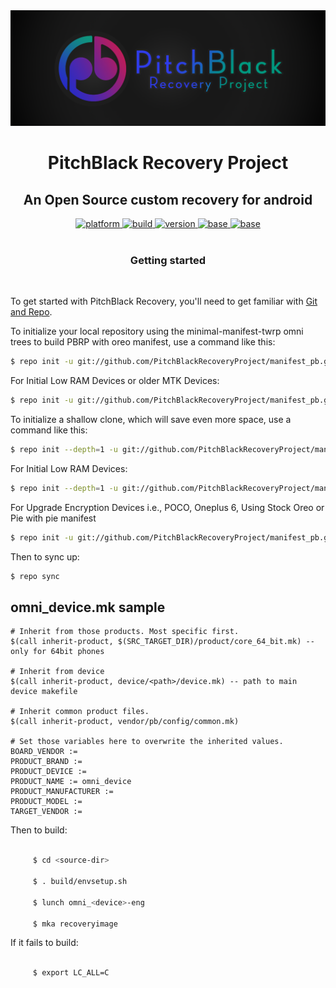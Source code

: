 <div align="center">
<img src ="PitchBlack-Banner.png">
</div>
<h1 align="center">
PitchBlack Recovery Project
</h1>
<h2 align="center">
An Open Source custom recovery for android
</h2>

<div align="center">
<a href="#">
  <img src="https://img.shields.io/badge/platform-android-blue.svg?style=flat-square"
    alt="platform" />
</a>

<a href="#">
  <img src="https://img.shields.io/badge/build-stable-brightgreen.svg?style=flat-square"
    alt="build" />
</a>

<a href="#">
  <img src="https://img.shields.io/badge/version-2.9.0-green.svg?style=flat-square"
    alt="version">
</a>
<a href="#">
  <img src="https://img.shields.io/badge/base-twrp 3.2.3-orange.svg?style=flat-square"
    alt="base">
</a>

</a>
<a href="https://github.com/PitchBlackRecoveryProject/android_bootable_recovery/blob/PBRP/LICENSE">
  <img src="https://img.shields.io/badge/license-apache%202.0-3F51B5.svg?style=flat-square"
    alt="base">
</a>

</div>

<br>
<h3 align="center">
Getting started
</h3>
<br>

To get started with PitchBlack Recovery, you'll need to get
familiar with [Git and Repo](https://source.android.com/source/using-repo.html).

To initialize your local repository using the minimal-manifest-twrp omni trees to build PBRP with oreo manifest, use a command like this:
```bash
$ repo init -u git://github.com/PitchBlackRecoveryProject/manifest_pb.git -b twrp-8.1
```
 For Initial Low RAM Devices or older MTK Devices:
```bash
$ repo init -u git://github.com/PitchBlackRecoveryProject/manifest_pb.git -b twrp-6.0
```
To initialize a shallow clone, which will save even more space, use a command like this:
```bash
$ repo init --depth=1 -u git://github.com/PitchBlackRecoveryProject/manifest_pb.git -b twrp-8.1
```
For Initial Low RAM Devices:
```bash
$ repo init --depth=1 -u git://github.com/PitchBlackRecoveryProject/manifest_pb.git -b twrp-6.0
```
For Upgrade Encryption Devices i.e., POCO, Oneplus 6, Using Stock Oreo or Pie with pie manifest
```bash
$ repo init -u git://github.com/PitchBlackRecoveryProject/manifest_pb.git -b android-9.0
```
Then to sync up:
```bash
$ repo sync
```
omni_device.mk sample
----------

    # Inherit from those products. Most specific first.
    $(call inherit-product, $(SRC_TARGET_DIR)/product/core_64_bit.mk) -- only for 64bit phones

    # Inherit from device
    $(call inherit-product, device/<path>/device.mk) -- path to main device makefile

    # Inherit common product files.
    $(call inherit-product, vendor/pb/config/common.mk)

    # Set those variables here to overwrite the inherited values.
    BOARD_VENDOR := 
    PRODUCT_BRAND := 
    PRODUCT_DEVICE := 
    PRODUCT_NAME := omni_device
    PRODUCT_MANUFACTURER := 
    PRODUCT_MODEL := 
    TARGET_VENDOR := 

Then to build:
```bash

     $ cd <source-dir>

     $ . build/envsetup.sh

     $ lunch omni_<device>-eng

     $ mka recoveryimage
```

If it fails to build:
```bash

     $ export LC_ALL=C
```
